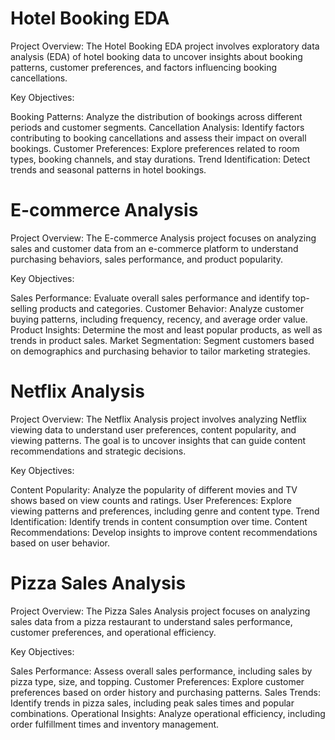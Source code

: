 # Hotel Booking EDA
Project Overview:
The Hotel Booking EDA project involves exploratory data analysis (EDA) of hotel booking data to uncover insights about booking patterns, customer preferences, and factors influencing booking cancellations.

Key Objectives:

Booking Patterns: Analyze the distribution of bookings across different periods and customer segments.
Cancellation Analysis: Identify factors contributing to booking cancellations and assess their impact on overall bookings.
Customer Preferences: Explore preferences related to room types, booking channels, and stay durations.
Trend Identification: Detect trends and seasonal patterns in hotel bookings.

# E-commerce Analysis
Project Overview:
The E-commerce Analysis project focuses on analyzing sales and customer data from an e-commerce platform to understand purchasing behaviors, sales performance, and product popularity.

Key Objectives:

Sales Performance: Evaluate overall sales performance and identify top-selling products and categories.
Customer Behavior: Analyze customer buying patterns, including frequency, recency, and average order value.
Product Insights: Determine the most and least popular products, as well as trends in product sales.
Market Segmentation: Segment customers based on demographics and purchasing behavior to tailor marketing strategies.

# Netflix Analysis
Project Overview:
The Netflix Analysis project involves analyzing Netflix viewing data to understand user preferences, content popularity, and viewing patterns. The goal is to uncover insights that can guide content recommendations and strategic decisions.

Key Objectives:

Content Popularity: Analyze the popularity of different movies and TV shows based on view counts and ratings.
User Preferences: Explore viewing patterns and preferences, including genre and content type.
Trend Identification: Identify trends in content consumption over time.
Content Recommendations: Develop insights to improve content recommendations based on user behavior.

# Pizza Sales Analysis
Project Overview:
The Pizza Sales Analysis project focuses on analyzing sales data from a pizza restaurant to understand sales performance, customer preferences, and operational efficiency.

Key Objectives:

Sales Performance: Assess overall sales performance, including sales by pizza type, size, and topping.
Customer Preferences: Explore customer preferences based on order history and purchasing patterns.
Sales Trends: Identify trends in pizza sales, including peak sales times and popular combinations.
Operational Insights: Analyze operational efficiency, including order fulfillment times and inventory management.
